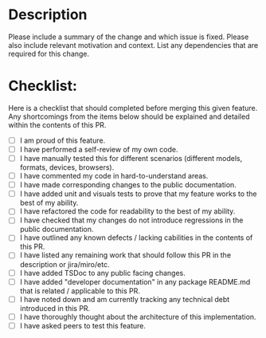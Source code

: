# Description

Please include a summary of the change and which issue is fixed. 
Please also include relevant motivation and context. 
List any dependencies that are required for this change.


# Checklist:

Here is a checklist that should completed before merging this given feature. 
Any shortcomings from the items below should be explained and detailed within the contents of this PR.

- [ ] I am proud of this feature.
- [ ] I have performed a self-review of my own code.
- [ ] I have manually tested this for different scenarios (different models, formats, devices, browsers).
- [ ] I have commented my code in hard-to-understand areas.
- [ ] I have made corresponding changes to the public documentation.
- [ ] I have added unit and visuals tests to prove that my feature works to the best of my ability.
- [ ] I have refactored the code for readability to the best of my ability.
- [ ] I have checked that my changes do not introduce regressions in the public documentation.
- [ ] I have outlined any known defects / lacking cabilities in the contents of this PR.
- [ ] I have listed any remaining work that should follow this PR in the description or jira/miro/etc.
- [ ] I have added TSDoc to any public facing changes.
- [ ] I have added "developer documentation" in any package README.md that is related / applicable to this PR.
- [ ] I have noted down and am currently tracking any technical debt introduced in this PR.
- [ ] I have thoroughly thought about the architecture of this implementation.
- [ ] I have asked peers to test this feature.
